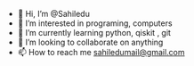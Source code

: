 - 👋 Hi, I’m @Sahiledu
- 👀 I’m interested in programing, computers 
- 🌱 I’m currently learning python, qiskit , git
- 💞️ I’m looking to collaborate on anything
- 📫 How to reach me sahiledumail@gmail.com

<!---
Sahiledu/Sahiledu is a ✨ special ✨ repository because its `README.md` (this file) appears on your GitHub profile.
You can click the Preview link to take a look at your changes.
--->
